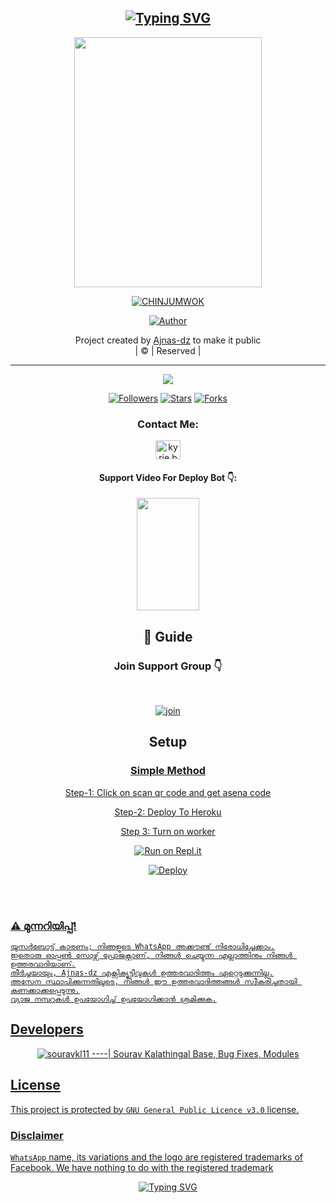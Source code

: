 <div align="center">
  
## [![Typing SVG](https://readme-typing-svg.herokuapp.com?font=Bomber+Escort&color=F7001E&size=25&lines=CHINJUMWOL+Whatsapp+Bot;With+Tons+of+features;Complete+Malayalam+content;Best+Bgm+Bot;Edited+from+WhatsAsena;Made+By+Ajnas-dz)](https://git.io/typing-svg)


  <a href="https://i.imgur.com/07KGGa8.jpeg" target="blank"><img align="center" src="https://i.imgur.com/07KGGa8.jpeg" height="400" width="300" /></a>
</p>
  
  <p align="center">
<a href="#"><img title="CHINJUMWOK" src="https://img.shields.io/badge/CHINJUMWOL-green?colorA=ff0000&colorB=ff0000&style=for-the-badge"></a>
</p>
  <p align="center">
<a href="https://github.com/Ajnas-dz"><img title="Author" src="https://img.shields.io/badge/Author-Ajnas-dz-CHINJUMWOL/CHINJUMWOL?color=000000&style=for-the-badge&logo=whatsapp"></a>
</p>
</div>
<p align="center">
Project created by <a href="https://github.com/Ajnas-dz">Ajnas-dz</a> to make it public
    <br>
       | © |
        Reserved |
    <br> 
</p>

----

  <p align="center">
  <a href="httsp://github.com/Ajnas-dz/CHINJUMWOL">
    <img src="https://img.shields.io/github/repo-size/Ajnas-dz/CHINJUMWOL?color=green&label=Repo%20total%20size&style=plastic">
<p align="center">
<a href="https://github.com/Ajnas-dz/followers"><img title="Followers" src="https://img.shields.io/github/followers/Ajnas-dz?color=f7df1e&style=flat-square"></a>
<a href="https://github.com/Ajnas-dz/CHINJUMWOL/stargazers/"><img title="Stars" src="https://img.shields.io/github/stars/Ajnas-dz/CHINJUMWOL?color=f7df1e&style=flat-square"></a>
<a href="https://github.com/Ajnas-dz/CHINJUMWOL/network/members"><img title="Forks" src="https://img.shields.io/github/forks/Ajnas-dz/CHINJUMWOL?color=f7df1e&style=flat-square"></a>


<h3 align="center">Contact Me:</h3>
<p align="center">
<a href="https://instagram.com/sourav-mp4" target="blank"><img align="center" src="https://cdn.jsdelivr.net/npm/simple-icons@3.0.1/icons/instagram.svg" alt="kyrie.baran" height="30" width="40" /></a>
</p>
<h4 align="center">Support Video For Deploy Bot 👇:</h4>
<p align="center">
<a href="https://i.imgur.com/07KGGa8.jpeg" target="blank"><img align="center" src="https://i.imgur.com/07KGGa8.jpeg" height="180" width="100" /></a>
</p>
  
<div align="center">

## 📢 Guide
### Join Support Group 👇
   
<br>
  <div align="center">
    
  [![join](https://opportunitiesforyoungkenyans.co.ke/wp-content/uploads/2020/05/images.png-whatsapp.png)](https://chat.whatsapp.com/EKVj4VNByQkAIzapCt8qLl)


    
## Setup
<div align="center">

  ### <u> Simple Method <u>
  Step-1: Click on scan qr code and get asena code
  
  Step-2: Deploy To Heroku
  
  Step 3: Turn on worker
  
[![Run on Repl.it](https://www.linkpicture.com/q/Untitled-3_10.jpg)](https://replit.com/@souravkl11/Raganork-QR)

[![Deploy](https://www.linkpicture.com/q/heroku.jpg)](https://bit.ly/3hrN7gU)
     <div align="left">
<br>
<br >

  


### ⚠️ മുന്നറിയിപ്പ്! 
```
യൂസർബോട്ട് കാരണം; നിങ്ങളുടെ WhatsApp അക്കൗണ്ട് നിരോധിച്ചേക്കാം.
ഇതൊരു ഓപ്പൺ സോഴ്സ് പ്രോജക്റ്റാണ്, നിങ്ങൾ ചെയ്യുന്ന എല്ലാത്തിനും നിങ്ങൾ ഉത്തരവാദിയാണ്.
തീർച്ചയായും, Ajnas-dz എക്സിക്യൂട്ടീവുകൾ ഉത്തരവാദിത്തം ഏറ്റെടുക്കുന്നില്ല.
അസേന സ്ഥാപിക്കുന്നതിലൂടെ, നിങ്ങൾ ഈ ഉത്തരവാദിത്തങ്ങൾ സ്വീകരിച്ചതായി കണക്കാക്കപ്പെടുന്നു.
വ്യാജ നമ്പറുകൾ ഉപയോഗിച്ച് ഉപയോഗിക്കാൻ ശ്രമിക്കുക.
```

## Developers
  <div align="center">
    
  [![souravkl11](https://github.com/souravkl11.png?size=100)](https://github.com/souravkl11) 
----|
   [Sourav Kalathingal](https://github.com/souravkl11) 
Base, Bug Fixes, Modules
  </div>
   
  
## License
This project is protected by `GNU General Public Licence v3.0` license.

### Disclaimer
`WhatsApp` name, its variations and the logo are registered trademarks of Facebook. We have nothing to do with the registered trademark

  <div align="center">
  
![Typing SVG](https://readme-typing-svg.herokuapp.com?font=Bomber+Escort&color=F70000&size=30&lines=Killadism+never+ends)
